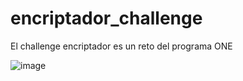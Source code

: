 # encriptador_challenge
El challenge encriptador es un reto del programa ONE

![image](https://github.com/rodrygo-c-garcia/encriptador_challenge/assets/43041624/d8fd9de4-9c16-4e3c-a1ab-b9cf46fd01b8)
